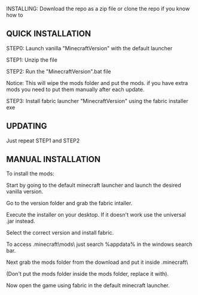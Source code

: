 INSTALLING: Download the repo as a zip file or clone the repo if you know how to


QUICK INSTALLATION
-
STEP0: Launch vanilla "MinecraftVersion" with the default launcher

STEP1: Unzip the file

STEP2: Run the "MinecraftVersion".bat file

Notice: This will wipe the mods folder and put the mods. if you have extra mods you need to put them manually after each update.

STEP3: Install fabric launcher "MinecraftVersion" using the fabric installer exe


UPDATING
-
Just repeat STEP1 and STEP2

MANUAL INSTALLATION
-
To install the mods:

Start by going to the default minecraft launcher and launch the desired vanilla version.

Go to the version folder and grab the fabric intaller.

Execute the installer on your desktop. If it doesn't work use the universal .jar instead.

Select the correct version and install fabric.

To access \.minecraft\mods\ just search %appdata% in the windows search bar.

Next grab the mods folder from the download and put it inside \.minecraft\

(Don't put the mods folder inside the mods folder, replace it with).

Now open the game using fabric in the default minecraft launcher.
